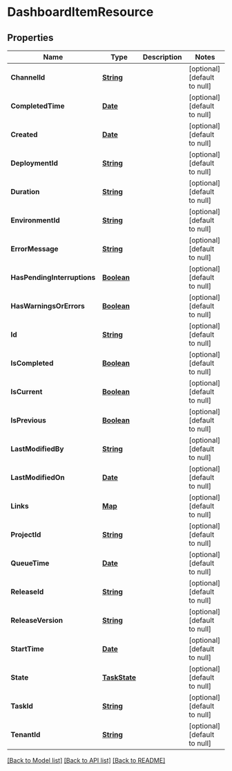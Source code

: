 # DashboardItemResource
## Properties

Name | Type | Description | Notes
------------ | ------------- | ------------- | -------------
**ChannelId** | [**String**](string.md) |  | [optional] [default to null]
**CompletedTime** | [**Date**](DateTime.md) |  | [optional] [default to null]
**Created** | [**Date**](DateTime.md) |  | [optional] [default to null]
**DeploymentId** | [**String**](string.md) |  | [optional] [default to null]
**Duration** | [**String**](string.md) |  | [optional] [default to null]
**EnvironmentId** | [**String**](string.md) |  | [optional] [default to null]
**ErrorMessage** | [**String**](string.md) |  | [optional] [default to null]
**HasPendingInterruptions** | [**Boolean**](boolean.md) |  | [optional] [default to null]
**HasWarningsOrErrors** | [**Boolean**](boolean.md) |  | [optional] [default to null]
**Id** | [**String**](string.md) |  | [optional] [default to null]
**IsCompleted** | [**Boolean**](boolean.md) |  | [optional] [default to null]
**IsCurrent** | [**Boolean**](boolean.md) |  | [optional] [default to null]
**IsPrevious** | [**Boolean**](boolean.md) |  | [optional] [default to null]
**LastModifiedBy** | [**String**](string.md) |  | [optional] [default to null]
**LastModifiedOn** | [**Date**](DateTime.md) |  | [optional] [default to null]
**Links** | [**Map**](string.md) |  | [optional] [default to null]
**ProjectId** | [**String**](string.md) |  | [optional] [default to null]
**QueueTime** | [**Date**](DateTime.md) |  | [optional] [default to null]
**ReleaseId** | [**String**](string.md) |  | [optional] [default to null]
**ReleaseVersion** | [**String**](string.md) |  | [optional] [default to null]
**StartTime** | [**Date**](DateTime.md) |  | [optional] [default to null]
**State** | [**TaskState**](TaskState.md) |  | [optional] [default to null]
**TaskId** | [**String**](string.md) |  | [optional] [default to null]
**TenantId** | [**String**](string.md) |  | [optional] [default to null]

[[Back to Model list]](../README.md#documentation-for-models) [[Back to API list]](../README.md#documentation-for-api-endpoints) [[Back to README]](../README.md)

